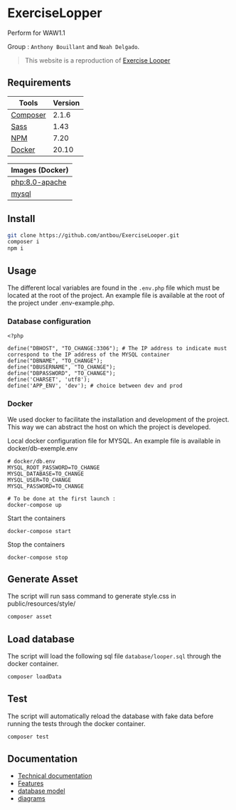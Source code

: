 # ExerciseLopper

Perform for WAW1.1

Group : `Anthony Bouillant` and `Noah Delgado`.

> This website is a reproduction of
> [Exercise Looper](https://stormy-plateau-54488.herokuapp.com)

## Requirements

| Tools                                         | Version |
| --------------------------------------------- | ------- |
| [Composer](https://getcomposer.org/download/) | 2.1.6   |
| [Sass](https://sass-lang.com/install)         | 1.43    |
| [NPM](https://www.npmjs.com/)                 | 7.20    |
| [Docker](https://www.docker.com/get-started)  | 20.10   |

| Images (Docker)                                | 
| ---------------------------------------------  | 
| [php:8.0-apache](https://hub.docker.com/_/php) | 
| [mysql](https://hub.docker.com/_/mysql)        | 


## Install

```bash
git clone https://github.com/antbou/ExerciseLooper.git
composer i
npm i
```

## Usage

The different local variables are found in the `.env.php` file which must be located at the root of the project.
An example file is available at the root of the project under .env-example.php.

### Database configuration
```
<?php

define("DBHOST", "TO_CHANGE:3306"); # The IP address to indicate must correspond to the IP address of the MYSQL container
define("DBNAME", "TO_CHANGE");
define("DBUSERNAME", "TO_CHANGE");
define("DBPASSWORD", "TO_CHANGE");
define('CHARSET', 'utf8');
define('APP_ENV', 'dev'); # choice between dev and prod
```

### Docker

We used docker to facilitate the installation and development of the project. This way we can abstract the host on which the project is developed.

Local docker configuration file for MYSQL.
An example file is available in docker/db-exemple.env

```
# docker/db.env
MYSQL_ROOT_PASSWORD=TO_CHANGE
MYSQL_DATABASE=TO_CHANGE
MYSQL_USER=TO_CHANGE
MYSQL_PASSWORD=TO_CHANGE
```

```
# To be done at the first launch :
docker-compose up
```

Start the containers

```
docker-compose start
```

Stop the containers

```
docker-compose stop
```

## Generate Asset

The script will run sass command to generate style.css in public/resources/style/

```bash
composer asset
```

## Load database

The script will load the following sql file `database/looper.sql` through the docker container.

```bash
composer loadData
```

## Test

The script will automatically reload the database with fake data before running the tests through the docker container.

```bash
composer test
```

## Documentation

- [Technical documentation](/docs/specifications/documentation%20technique.md)
- [Features](/docs/specifications/ExerciseLooper-Features.md)
- [database model](/docs/models)
- [diagrams](/docs/diagrams)